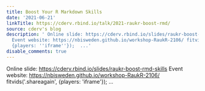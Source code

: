 ```yaml
---
title: Boost Your R Markdown Skills
date: '2021-06-21'
linkTitle: https://cderv.rbind.io/talk/2021-raukr-boost-rmd/
source: cderv's blog
description: ' Online slide: https://cderv.rbind.io/slides/raukr-boost-rmd-skills
  Event website: https://nbisweden.github.io/workshop-RaukR-2106/ fitvids(''.shareagain'',
  {players: ''iframe''});  ...'
disable_comments: true
---
```

 Online slide: https://cderv.rbind.io/slides/raukr-boost-rmd-skills Event website: https://nbisweden.github.io/workshop-RaukR-2106/ fitvids('.shareagain', {players: 'iframe'});  ...